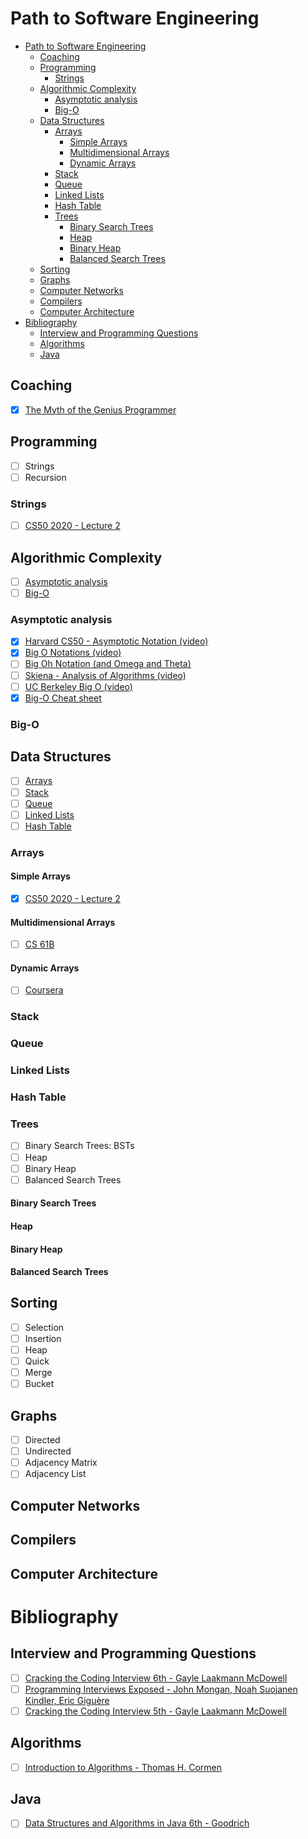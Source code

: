 # Path to Software Engineering

- [Path to Software Engineering](#path-to-software-engineering)
  - [Coaching](#coaching)
  - [Programming](#programming)
    - [Strings](#strings)
  - [Algorithmic Complexity](#algorithmic-complexity)
    - [Asymptotic analysis](#asymptotic-analysis)
    - [Big-O](#big-o)
  - [Data Structures](#data-structures)
    - [Arrays](#arrays)
      - [Simple Arrays](#simple-arrays)
      - [Multidimensional Arrays](#multidimensional-arrays)
      - [Dynamic Arrays](#dynamic-arrays)
    - [Stack](#stack)
    - [Queue](#queue)
    - [Linked Lists](#linked-lists)
    - [Hash Table](#hash-table)
    - [Trees](#trees)
      - [Binary Search Trees](#binary-search-trees)
      - [Heap](#heap)
      - [Binary Heap](#binary-heap)
      - [Balanced Search Trees](#balanced-search-trees)
  - [Sorting](#sorting)
  - [Graphs](#graphs)
  - [Computer Networks](#computer-networks)
  - [Compilers](#compilers)
  - [Computer Architecture](#computer-architecture)
- [Bibliography](#bibliography)
  - [Interview and Programming Questions](#interview-and-programming-questions)
  - [Algorithms](#algorithms)
  - [Java](#java)

## Coaching
- [x] [The Myth of the Genius Programmer](https://www.youtube.com/watch?v=0SARbwvhupQ)

## Programming
- [ ] Strings
- [ ] Recursion

### Strings
- [ ] [CS50 2020 - Lecture 2](https://www.youtube.com/watch?v=tI_tIZFyKBw&t=5368s)

## Algorithmic Complexity
- [ ] [Asymptotic analysis](#asymptotic-analysis)
- [ ] [Big-O](#big-o)
### Asymptotic analysis
- [x] [Harvard CS50 - Asymptotic Notation (video)](https://www.youtube.com/watch?v=iOq5kSKqeR4)
- [x] [Big O Notations (video)](https://www.youtube.com/watch?v=V6mKVRU1evU)
- [ ] [Big Oh Notation (and Omega and Theta)](https://www.youtube.com/watch?v=ei-A_wy5Yxw&list=PL1BaGV1cIH4UhkL8a9bJGG356covJ76qN&index=3)
- [ ] [Skiena - Analysis of Algorithms (video)](https://www.youtube.com/watch?v=z1mkCe3kVUA)
- [ ] [UC Berkeley Big O (video)](https://archive.org/details/ucberkeley_webcast_VIS4YDpuP98)
- [x] [Big-O Cheat sheet](https://www.bigocheatsheet.com/)

### Big-O
  
## Data Structures
- [ ] [Arrays](#arrays)
- [ ] [Stack](#stack)
- [ ] [Queue](#queue)
- [ ] [Linked Lists](#linked-lists)
- [ ] [Hash Table](#hash-table)

### Arrays
#### Simple Arrays
- [x] [CS50 2020 - Lecture 2](https://www.youtube.com/watch?v=tI_tIZFyKBw&t=3029s)
#### Multidimensional Arrays
- [ ] [CS 61B](https://archive.org/details/ucberkeley_webcast_Wp8oiO_CZZE)
#### Dynamic Arrays
- [ ] [Coursera](https://www.coursera.org/lecture/data-structures/dynamic-arrays-EwbnV)
### Stack
### Queue
### Linked Lists
### Hash Table

### Trees
- [ ] Binary Search Trees: BSTs
- [ ] Heap
- [ ] Binary Heap
- [ ] Balanced Search Trees
#### Binary Search Trees
#### Heap
#### Binary Heap
#### Balanced Search Trees

## Sorting
- [ ] Selection
- [ ] Insertion
- [ ] Heap
- [ ] Quick
- [ ] Merge
- [ ] Bucket

## Graphs
- [ ] Directed
- [ ] Undirected
- [ ] Adjacency Matrix
- [ ] Adjacency List

## Computer Networks
## Compilers
## Computer Architecture


# Bibliography
## Interview and Programming Questions
- [ ] [Cracking the Coding Interview 6th - Gayle Laakmann McDowell](https://www.amazon.com/Cracking-Coding-Interview-Programming-Questions/dp/0984782850)
- [ ] [Programming Interviews Exposed - John Mongan, Noah Suojanen Kindler, Eric Giguère](https://www.amazon.com/Programming-Interviews-Exposed-Through-Interview-ebook/dp/B07BSZCNKD)
- [ ] [Cracking the Coding Interview 5th - Gayle Laakmann McDowell](https://www.amazon.com/Cracking-Coding-Interview-Programming-Questions/dp/098478280X)

## Algorithms
- [ ] [Introduction to Algorithms - Thomas H. Cormen](https://www.amazon.com.br/Introduction-Algorithms-Thomas-H-Cormen/dp/0262033844)

## Java
- [ ] [Data Structures and Algorithms in Java 6th - Goodrich](https://www.amazon.com/Data-Structures-Algorithms-Michael-Goodrich/dp/1118771338)